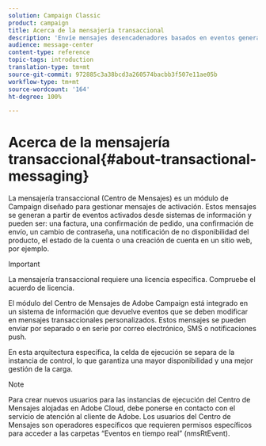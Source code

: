 ```yaml
---
solution: Campaign Classic
product: campaign
title: Acerca de la mensajería transaccional
description: 'Envíe mensajes desencadenadores basados en eventos generados a partir de sistemas de información. '
audience: message-center
content-type: reference
topic-tags: introduction
translation-type: tm+mt
source-git-commit: 972885c3a38bcd3a260574bacbb3f507e11ae05b
workflow-type: tm+mt
source-wordcount: '164'
ht-degree: 100%

---
```



# Acerca de la mensajería transaccional{#about-transactional-messaging}

La mensajería transaccional (Centro de Mensajes) es un módulo de Campaign diseñado para gestionar mensajes de activación. Estos mensajes se generan a partir de eventos activados desde sistemas de información y pueden ser: una factura, una confirmación de pedido, una confirmación de envío, un cambio de contraseña, una notificación de no disponibilidad del producto, el estado de la cuenta o una creación de cuenta en un sitio web, por ejemplo.

>[!IMPORTANT]
>
>La mensajería transaccional requiere una licencia específica. Compruebe el acuerdo de licencia.

El módulo del Centro de Mensajes de Adobe Campaign está integrado en un sistema de información que devuelve eventos que se deben modificar en mensajes transaccionales personalizados. Estos mensajes se pueden enviar por separado o en serie por correo electrónico, SMS o notificaciones push.

En esta arquitectura específica, la celda de ejecución se separa de la instancia de control, lo que garantiza una mayor disponibilidad y una mejor gestión de la carga.

>[!NOTE]
>
>Para crear nuevos usuarios para las instancias de ejecución del Centro de Mensajes alojadas en Adobe Cloud, debe ponerse en contacto con el servicio de atención al cliente de Adobe. Los usuarios del Centro de Mensajes son operadores específicos que requieren permisos específicos para acceder a las carpetas “Eventos en tiempo real” (nmsRtEvent).
